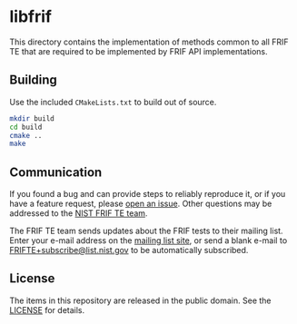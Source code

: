 libfrif
=======

This directory contains the implementation of methods common to all FRIF TE that
are required to be implemented by FRIF API implementations.

Building
--------
Use the included `CMakeLists.txt` to build out of source.

```sh
mkdir build
cd build
cmake ..
make
```

Communication
-------------
If you found a bug and can provide steps to reliably reproduce it, or if you
have a feature request, please [open an issue]. Other questions may be addressed
to the [NIST FRIF TE team].

The FRIF TE team sends updates about the FRIF tests to their mailing list. Enter
your e-mail address on the [mailing list site], or send a blank e-mail to
FRIFTE+subscribe@list.nist.gov to be automatically subscribed.

License
-------
The items in this repository are released in the public domain. See the
[LICENSE] for details.

[`libfrif`]: https://github.com/usnistgov/frifte/blob/main/libfrif
[`libfrif_e1n`]: https://github.com/usnistgov/frifte/blob/main/e1n/libfrif_e1n
[NIST FRIF TE team]: mailto:frifte@nist.gov
[open an issue]: https://github.com/usnistgov/frifte/issues
[mailing list site]: https://groups.google.com/a/list.nist.gov/forum/#!forum/frifte/join
[LICENSE]: https://github.com/usnistgov/frifte/blob/main/LICENSE.md
